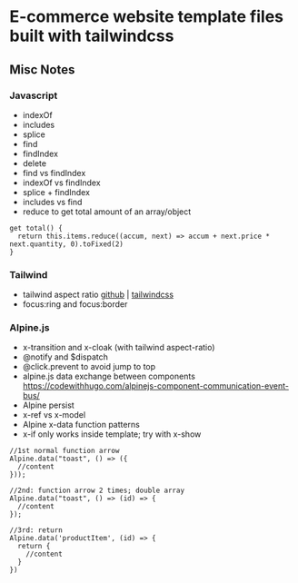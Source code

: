 # E-commerce website template files built with tailwindcss

## Misc Notes

### Javascript

- indexOf
- includes
- splice
- find
- findIndex
- delete
- find vs findIndex
- indexOf vs findIndex
- splice + findIndex
- includes vs find
- reduce to get total amount of an array/object

```
get total() {
  return this.items.reduce((accum, next) => accum + next.price * next.quantity, 0).toFixed(2)
}
```

### Tailwind

- tailwind aspect ratio [github](https://github.com/tailwindlabs/tailwindcss-aspect-ratio) | [tailwindcss](https://tailwindcss.com/docs/aspect-ratio)
- focus:ring and focus:border

### Alpine.js

- x-transition and x-cloak (with tailwind aspect-ratio)
- @notify and $dispatch
- @click.prevent to avoid jump to top
- alpine.js data exchange between components https://codewithhugo.com/alpinejs-component-communication-event-bus/
- Alpine persist
- x-ref vs x-model
- Alpine x-data function patterns
- x-if only works inside template; try with x-show

```
//1st normal function arrow
Alpine.data("toast", () => ({
  //content
}));

//2nd: function arrow 2 times; double array
Alpine.data("toast", () => (id) => {
  //content
});

//3rd: return
Alpine.data('productItem', (id) => {
  return {
    //content
  }
})
```
